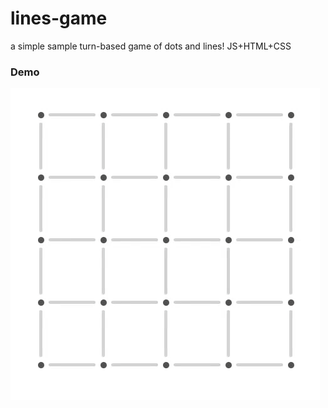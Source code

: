 # lines-game

a simple sample turn-based game of dots and lines! JS+HTML+CSS


### Demo
![grab-landing-page](https://github.com/aKamrani/lines-game/blob/main/demo.gif)

